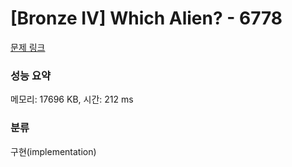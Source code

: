 # [Bronze IV] Which Alien? - 6778 

[문제 링크](https://www.acmicpc.net/problem/6778) 

### 성능 요약

메모리: 17696 KB, 시간: 212 ms

### 분류

구현(implementation)

